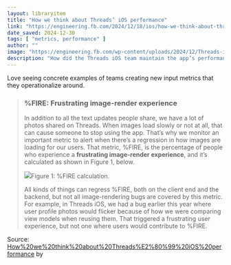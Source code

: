 ```yaml
---
layout: libraryitem
title: "How we think about Threads’ iOS performance"
link: "https://engineering.fb.com/2024/12/18/ios/how-we-think-about-threads-ios-performance/"
date_saved: 2024-12-30
tags: [ "metrics, performance" ]
author: ""
image: "https://engineering.fb.com/wp-content/uploads/2024/12/Threads-iOS-Hero_crop2.png"
description: "How did the Threads iOS team maintain the app’s performance during its incredible growth? Here’s how Meta’s Threads team thinks about performance, including the key metrics we mon…"
---
```


Love seeing concrete examples of teams creating new input metrics that they operationalize around.

> ### %FIRE: Frustrating image-render experience
> 
> In addition to all the text updates people share, we have a lot of photos shared on Threads. When images load slowly or not at all, that can cause someone to stop using the app. That’s why we monitor an important metric to alert when there’s a regression in how images are loading for our users. That metric, %FIRE, is the percentage of people who experience a **frustrating image-render experience**, and it’s calculated as shown in Figure 1, below.
> 
> ![](https://engineering.fb.com/wp-content/uploads/2024/12/Threads-iOS-performance-figure-1.png?w=1024)Figure 1: %FIRE calculation.
> 
> All kinds of things can regress %FIRE, both on the client end and the backend, but not all image-rendering bugs are covered by this metric. For example, in Threads iOS, we had a bug earlier this year where user profile photos would flicker because of how we were comparing view models when reusing them. That triggered a frustrating user experience, but not one where users would contribute to %FIRE.

Source: [How%20we%20think%20about%20Threads%E2%80%99%20iOS%20performance](https://engineering.fb.com/2024/12/18/ios/how-we-think-about-threads-ios-performance/) by